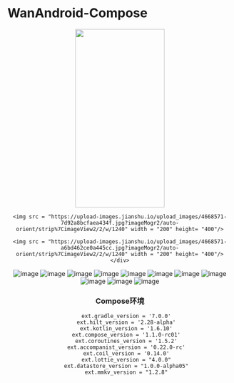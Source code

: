 # WanAndroid-Compose

<div align = center>
<img src = "https://upload-images.jianshu.io/upload_images/4668571-1a0c15a83aeffc31.jpg?imageMogr2/auto-orient/strip%7CimageView2/2/w/1240" width = "200" height= "400"/>
   
    <img src = "https://upload-images.jianshu.io/upload_images/4668571-7d92a8bcfaea434f.jpg?imageMogr2/auto-orient/strip%7CimageView2/2/w/1240" width = "200" height= "400"/>
   
    <img src = "https://upload-images.jianshu.io/upload_images/4668571-a6bd462ce0a445cc.jpg?imageMogr2/auto-orient/strip%7CimageView2/2/w/1240" width = "200" height= "400"/></div>

![image](https://upload-images.jianshu.io/upload_images/4668571-1a0c15a83aeffc31.jpg?imageMogr2/auto-orient/strip%7CimageView2/2/w/1240)
![image](https://upload-images.jianshu.io/upload_images/4668571-7d92a8bcfaea434f.jpg?imageMogr2/auto-orient/strip%7CimageView2/2/w/1240)
![image](https://upload-images.jianshu.io/upload_images/4668571-a6bd462ce0a445cc.jpg?imageMogr2/auto-orient/strip%7CimageView2/2/w/1240)
![image](https://upload-images.jianshu.io/upload_images/4668571-cc40c5d1a986c807.jpg?imageMogr2/auto-orient/strip%7CimageView2/2/w/1240)
![image](https://upload-images.jianshu.io/upload_images/4668571-77c20a1f0e882cac.jpg?imageMogr2/auto-orient/strip%7CimageView2/2/w/1240)
![image](https://upload-images.jianshu.io/upload_images/4668571-7e2d2d9f7a2340c6.jpg?imageMogr2/auto-orient/strip%7CimageView2/2/w/1240)
![image](https://upload-images.jianshu.io/upload_images/4668571-4c21882bf05fb0c3.jpg?imageMogr2/auto-orient/strip%7CimageView2/2/w/1240)
![image](https://upload-images.jianshu.io/upload_images/4668571-205fe82a844d718a.jpg?imageMogr2/auto-orient/strip%7CimageView2/2/w/1240)
![image](https://upload-images.jianshu.io/upload_images/4668571-ac7126b94bd12c08.jpg?imageMogr2/auto-orient/strip%7CimageView2/2/w/1240)
![image](https://upload-images.jianshu.io/upload_images/4668571-ebf338382dd1b94d.jpg?imageMogr2/auto-orient/strip%7CimageView2/2/w/1240)
![image](https://upload-images.jianshu.io/upload_images/4668571-1866c54453286230.jpg?imageMogr2/auto-orient/strip%7CimageView2/2/w/1240)

### Compose环境

```
    ext.gradle_version = '7.0.0'
    ext.hilt_version = '2.28-alpha'
    ext.kotlin_version = '1.6.10'
    ext.compose_version = '1.1.0-rc01'
    ext.coroutines_version = '1.5.2'
    ext.accompanist_version = '0.22.0-rc'
    ext.coil_version = '0.14.0'
    ext.lottie_version = "4.0.0"
    ext.datastore_version = "1.0.0-alpha05"
    ext.mmkv_version = "1.2.8"

```
